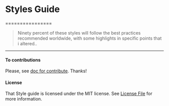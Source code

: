 # Styles Guide
================

> Ninety percent of these styles will follow the best practices recommended worldwide, with some highlights in specific points that i altered..

<hr>

#### To contributions 

Please, see [doc for contribute](https://github.com/lleocastro/styles-guide/blob/master/CONTRIBUTE.md). Thanks!


#### License

That Style guide is licensed under the MIT license. See [License File](https://github.com/lleocastro/styles-guide/blob/master/LICENSE) for more information.